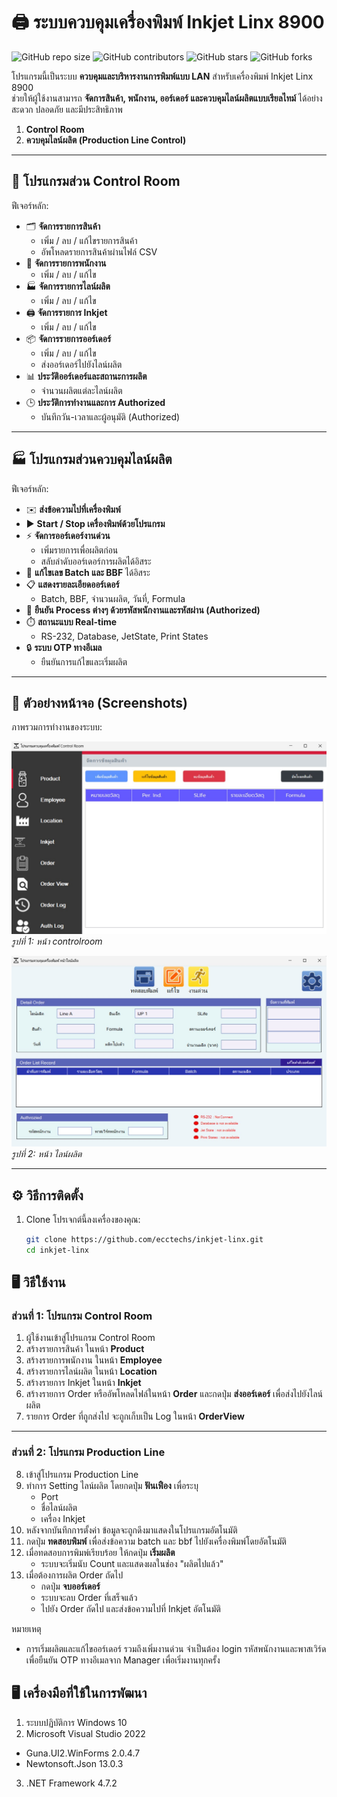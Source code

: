 
# 🖨️ ระบบควบคุมเครื่องพิมพ์ Inkjet Linx 8900
![GitHub repo size](https://img.shields.io/github/repo-size/username/repo-name)
![GitHub contributors](https://img.shields.io/github/contributors/username/repo-name)
![GitHub stars](https://img.shields.io/github/stars/username/repo-name?style=social)
![GitHub forks](https://img.shields.io/github/forks/username/repo-name?style=social)

โปรแกรมนี้เป็นระบบ **ควบคุมและบริหารงานการพิมพ์แบบ LAN** สำหรับเครื่องพิมพ์ Inkjet Linx 8900  
ช่วยให้ผู้ใช้งานสามารถ **จัดการสินค้า, พนักงาน, ออร์เดอร์ และควบคุมไลน์ผลิตแบบเรียลไทม์** ได้อย่างสะดวก ปลอดภัย และมีประสิทธิภาพ

1. **Control Room**  
2. **ควบคุมไลน์ผลิต (Production Line Control)**

---

## 🏢 โปรแกรมส่วน Control Room

ฟีเจอร์หลัก:

- 🗂️ **จัดการรายการสินค้า**  
  - เพิ่ม / ลบ / แก้ไขรายการสินค้า  
  - อัพโหลดรายการสินค้าผ่านไฟล์ CSV
- 👥 **จัดการรายการพนักงาน**  
  - เพิ่ม / ลบ / แก้ไข
- 🏭 **จัดการรายการไลน์ผลิต**  
  - เพิ่ม / ลบ / แก้ไข
- 🖨️ **จัดการรายการ Inkjet**  
  - เพิ่ม / ลบ / แก้ไข
- 📦 **จัดการรายการออร์เดอร์**  
  - เพิ่ม / ลบ / แก้ไข  
  - ส่งออร์เดอร์ไปยังไลน์ผลิต
- 📊 **ประวัติออร์เดอร์และสถานะการผลิต**  
  - จำนวนผลิตแต่ละไลน์ผลิต
- 🕒 **ประวัติการทำงานและการ Authorized**  
  - บันทึกวัน-เวลาและผู้อนุมัติ (Authorized)

---

## 🏭 โปรแกรมส่วนควบคุมไลน์ผลิต

ฟีเจอร์หลัก:

- ✉️ **ส่งข้อความไปที่เครื่องพิมพ์**  
- ▶️ **Start / Stop เครื่องพิมพ์ด้วยโปรแกรม**  
- ⚡ **จัดการออร์เดอร์งานด่วน**  
  - เพิ่มรายการเพื่อผลิตก่อน
  - สลับลำดับออร์เดอร์การผลิตได้อิสระ
- 📝 **แก้ไขเลข Batch และ BBF** ได้อิสระ
- 📋 **แสดงรายละเอียดออร์เดอร์**  
  - Batch, BBF, จำนวนผลิต, วันที่, Formula
- 🔑 **ยืนยัน Process ต่างๆ ด้วยรหัสพนักงานและรหัสผ่าน (Authorized)**
- ⏱️ **สถานะแบบ Real-time**  
  - RS-232, Database, JetState, Print States
- 🔒 **ระบบ OTP ทางอีเมล**  
  - ยืนยันการแก้ไขและเริ่มผลิต

---

## 📸 ตัวอย่างหน้าจอ (Screenshots)

ภาพรวมการทำงานของระบบ:

![หน้าจอ controlroom](./image/control-room.jpg)  
*รูปที่ 1: หน้า controlroom*

![หน้าจอ line](./image/line.jpg)  
*รูปที่ 2: หน้า ไลน์ผลิต*

---

## ⚙️ วิธีการติดตั้ง

1. Clone โปรเจกต์นี้ลงเครื่องของคุณ:
   ```bash 
   git clone https://github.com/ecctechs/inkjet-linx.git
   cd inkjet-linx


## 🖥️ วิธีใช้งาน
### ส่วนที่ 1: โปรแกรม Control Room
1. ผู้ใช้งานเข้าสู่โปรแกรม Control Room  
2. สร้างรายการสินค้า ในหน้า **Product**  
3. สร้างรายการพนักงาน ในหน้า **Employee**  
4. สร้างรายการไลน์ผลิต ในหน้า **Location**  
5. สร้างรายการ Inkjet ในหน้า **Inkjet**  
6. สร้างรายการ Order หรืออัพโหลดไฟล์ในหน้า **Order** และกดปุ่ม **ส่งออร์เดอร์** เพื่อส่งไปยังไลน์ผลิต  
7. รายการ Order ที่ถูกส่งไป จะถูกเก็บเป็น Log ในหน้า **OrderView**  

---

### ส่วนที่ 2: โปรแกรม Production Line
8. เข้าสู่โปรแกรม Production Line  
9. ทำการ Setting ไลน์ผลิต โดยกดปุ่ม **ฟันเฟือง** เพื่อระบุ  
   - Port  
   - ชื่อไลน์ผลิต  
   - เครื่อง Inkjet  
10. หลังจากบันทึกการตั้งค่า ข้อมูลจะถูกดึงมาแสดงในโปรแกรมอัตโนมัติ  
11. กดปุ่ม **ทดสอบพิมพ์** เพื่อส่งข้อความ batch และ bbf ไปยังเครื่องพิมพ์โดยอัตโนมัติ  
12. เมื่อทดสอบการพิมพ์เรียบร้อย ให้กดปุ่ม **เริ่มผลิต**  
    - ระบบจะเริ่มนับ Count และแสดงผลในช่อง "ผลิตไปแล้ว"  
13. เมื่อต้องการผลิต Order ถัดไป  
    - กดปุ่ม **จบออร์เดอร์**  
    - ระบบจะลบ Order ที่เสร็จแล้ว  
    - ไปยัง Order ถัดไป และส่งข้อความไปที่ Inkjet อัตโนมัติ  

หมายเหตุ
- การเริ่มผลิตและแก้ไขออร์เดอร์ รวมถึงเพิ่มงานด่วน จําเป็นต้อง login รหัสพนักงานและพาสเวิร์ด เพื่อยืนยัน OTP ทางอีเมลจาก Manager เพื่อเริ่มงานทุกครั้ง



## 🖥️ เครื่องมือที่ใช้ในการพัฒนา

1. ระบบปฏิบัติการ Windows 10  
2. Microsoft Visual Studio 2022
  - Guna.UI2.WinForms 2.0.4.7  
  - Newtonsoft.Json 13.0.3  
3. .NET Framework 4.7.2  
